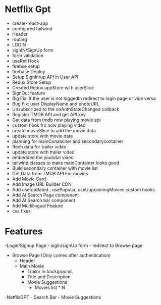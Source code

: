 # Netflix Gpt

- create-react-app
- configured tailwind
- Header
- routing
- LOGIN
- signIN/SignUp form
- form validation 
- useRef Hook
- firebse setup
- firebase Deploy
- Setup SignIn/up API in User API
- Redux Store Setup
- Created Redux appStore with userSlice
- SignOut feature
- Big Fix: if the user is not loggedIn redirect to login page or vice versa
- Bug Fix: user DisplayName and photoURL
- Unsubscribed to the onAuthStateChanged callback
- Register TMDB API and get API key
- Get data from tmdb now playing movie api
- custom hook fro now playing video
- create movieSlice to add the movie data
- update store with movie data
- planning for mainConatainer and secondarycontainer
- ftech data for trailer video
- update store with trailer video
- embedded the youtube video
- tailwind classes to make mainContainer looks good
- Build secondary container with movie list 
- Get Data from TMDB API For movies
- Add Movie Card 
- Add Image URL Builder CDN 
- Add usetopRated , usePopular, useUupcomingMovies custom hooks
- Add AI Search Page component
- Add AI Search bar component
- Add Multilingual Feature
- css fixes


# Features
-Login/Signup Page
    - sigIn/signUp form
    - redirect to Browse page
- Browse Page (Only comes after authentication)
    - Header
    - Main Movie
        - Trailor in background
        - Title and Description 
        - Movie Suggestions
            - Movies list * N

-NetflixGPT 
    - Search Bar
    - Movie Suggestions